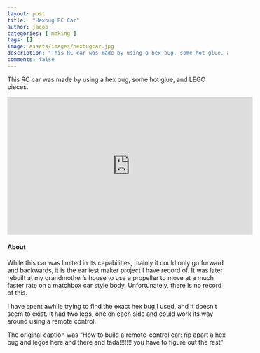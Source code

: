```yaml
---
layout: post
title:  "Hexbug RC Car"
author: jacob
categories: [ making ]
tags: []
image: assets/images/hexbugcar.jpg
description: "This RC car was made by using a hex bug, some hot glue, and LEGO pieces."
comments: false
---
```


This RC car was made by using a hex bug, some hot glue, and LEGO pieces.

<iframe width="560" height="315" src="https://www.youtube.com/embed/n4c9sMm_AnY" frameborder="0" allow="accelerometer; autoplay; encrypted-media; gyroscope; picture-in-picture" allowfullscreen></iframe>

#### About

While this car was limited in its capabilities, mainly it could only go forward and backwards, it is the earliest maker project I have record of. It was later rebuilt at my grandmother’s house to use a propeller to move at a much faster rate on a matchbox car style body. Unfortunately, there is no record of this.

I have spent awhile trying to find the exact hex bug I used, and it doesn’t seem to exist. It had two legs, one on each side and could work its way around using a remote control.

The original caption was “How to build a remote-control car: rip apart a hex bug and legos here and there and tada!!!!!!! you have to figure out the rest”
